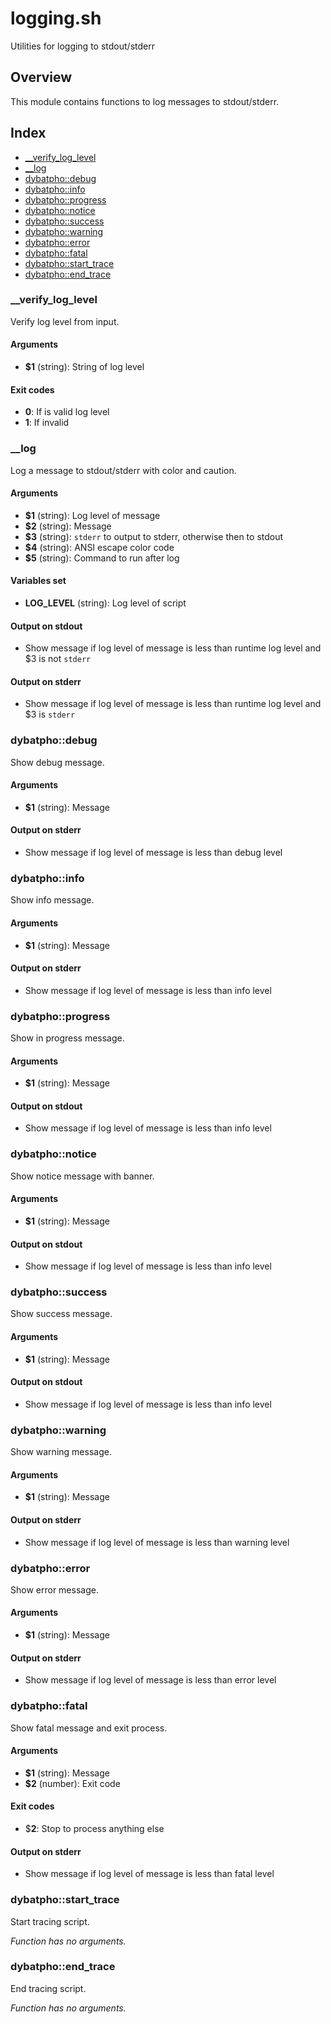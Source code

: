# logging.sh

Utilities for logging to stdout/stderr

## Overview

This module contains functions to log messages to stdout/stderr.

## Index

* [__verify_log_level](#verifyloglevel)
* [__log](#log)
* [dybatpho::debug](#dybatphodebug)
* [dybatpho::info](#dybatphoinfo)
* [dybatpho::progress](#dybatphoprogress)
* [dybatpho::notice](#dybatphonotice)
* [dybatpho::success](#dybatphosuccess)
* [dybatpho::warning](#dybatphowarning)
* [dybatpho::error](#dybatphoerror)
* [dybatpho::fatal](#dybatphofatal)
* [dybatpho::start_trace](#dybatphostarttrace)
* [dybatpho::end_trace](#dybatphoendtrace)

### __verify_log_level

Verify log level from input.

#### Arguments

* **$1** (string): String of log level

#### Exit codes

* **0**: If is valid log level
* **1**: If invalid

### __log

Log a message to stdout/stderr with color and caution.

#### Arguments

* **$1** (string): Log level of message
* **$2** (string): Message
* **$3** (string): `stderr` to output to stderr, otherwise then to stdout
* **$4** (string): ANSI escape color code
* **$5** (string): Command to run after log

#### Variables set

* **LOG_LEVEL** (string): Log level of script

#### Output on stdout

* Show message if log level of message is less than runtime log level and $3 is not `stderr`

#### Output on stderr

* Show message if log level of message is less than runtime log level and $3 is `stderr`

### dybatpho::debug

Show debug message.

#### Arguments

* **$1** (string): Message

#### Output on stderr

* Show message if log level of message is less than debug level

### dybatpho::info

Show info message.

#### Arguments

* **$1** (string): Message

#### Output on stderr

* Show message if log level of message is less than info level

### dybatpho::progress

Show in progress message.

#### Arguments

* **$1** (string): Message

#### Output on stdout

* Show message if log level of message is less than info level

### dybatpho::notice

Show notice message with banner.

#### Arguments

* **$1** (string): Message

#### Output on stdout

* Show message if log level of message is less than info level

### dybatpho::success

Show success message.

#### Arguments

* **$1** (string): Message

#### Output on stdout

* Show message if log level of message is less than info level

### dybatpho::warning

Show warning message.

#### Arguments

* **$1** (string): Message

#### Output on stderr

* Show message if log level of message is less than warning level

### dybatpho::error

Show error message.

#### Arguments

* **$1** (string): Message

#### Output on stderr

* Show message if log level of message is less than error level

### dybatpho::fatal

Show fatal message and exit process.

#### Arguments

* **$1** (string): Message
* **$2** (number): Exit code

#### Exit codes

* $**2**: Stop to process anything else

#### Output on stderr

* Show message if log level of message is less than fatal level

### dybatpho::start_trace

Start tracing script.

_Function has no arguments._

### dybatpho::end_trace

End tracing script.

_Function has no arguments._

